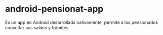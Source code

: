 # android-pensionat-app
Es un app en Android desarrollada nativamente, permite a los pensionados consultar sus saldos y trámites.
